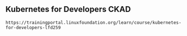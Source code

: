 ## Kubernetes for Developers CKAD
`https://trainingportal.linuxfoundation.org/learn/course/kubernetes-for-developers-lfd259`

